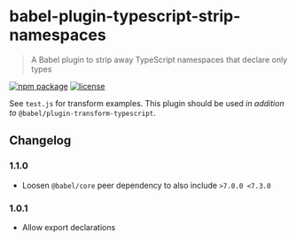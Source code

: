 # babel-plugin-typescript-strip-namespaces

> A Babel plugin to strip away TypeScript namespaces that declare only types

[![npm package](https://img.shields.io/npm/v/babel-plugin-typescript-strip-namespaces.svg?style=flat-square)](https://www.npmjs.com/package/babel-plugin-typescript-strip-namespaces)
[![license](https://img.shields.io/github/license/jeysal/babel-plugin-typescript-strip-namespaces.svg?style=flat-square)](https://github.com/jeysal/babel-plugin-typescript-strip-namespaces/blob/master/LICENSE)

See `test.js` for transform examples.
This plugin should be used _in addition to_ `@babel/plugin-transform-typescript`.

## Changelog

### 1.1.0

- Loosen `@babel/core` peer dependency to also include `>7.0.0 <7.3.0`

### 1.0.1

- Allow export declarations
